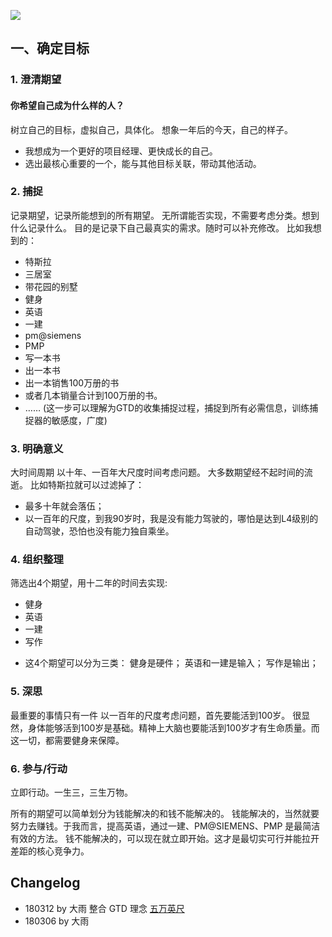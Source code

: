 ![](http://p4hi9syd4.bkt.clouddn.com/2018-03-08-avatar.jpg)
## 一、确定目标
### 1. 澄清期望
#### 你希望自己成为什么样的人？
树立自己的目标，虚拟自己，具体化。
想象一年后的今天，自己的样子。
- 我想成为一个更好的项目经理、更快成长的自己。
- 选出最核心重要的一个，能与其他目标关联，带动其他活动。

### 2. 捕捉
记录期望，记录所能想到的所有期望。
无所谓能否实现，不需要考虑分类。想到什么记录什么。
目的是记录下自己最真实的需求。随时可以补充修改。
比如我想到的：
- 特斯拉
- 三居室
- 带花园的别墅
- 健身
- 英语
- 一建
- pm@siemens
- PMP
- 写一本书
- 出一本书
- 出一本销售100万册的书
- 或者几本销量合计到100万册的书。
- ……
(这一步可以理解为GTD的收集捕捉过程，捕捉到所有必需信息，训练捕捉器的敏感度，广度)
### 3. 明确意义
大时间周期
以十年、一百年大尺度时间考虑问题。
大多数期望经不起时间的流逝。
比如特斯拉就可以过滤掉了：
- 最多十年就会落伍；
- 以一百年的尺度，到我90岁时，我是没有能力驾驶的，哪怕是达到L4级别的自动驾驶，恐怕也没有能力独自乘坐。

### 4. 组织整理
筛选出4个期望，用十二年的时间去实现:
- 健身
- 英语
- 一建
- 写作

* 这4个期望可以分为三类：
健身是硬件；
英语和一建是输入；
写作是输出；

### 5. 深思
最重要的事情只有一件
以一百年的尺度考虑问题，首先要能活到100岁。
很显然，身体能够活到100岁是基础。精神上大脑也要能活到100岁才有生命质量。而这一切，都需要健身来保障。

### 6. 参与/行动
立即行动。一生三，三生万物。

所有的期望可以简单划分为钱能解决的和钱不能解决的。
钱能解决的，当然就要努力去赚钱。于我而言，提高英语，通过一建、PM@SIEMENS、PMP 是最简洁有效的方法。
钱不能解决的，可以现在就立即开始。这才是最切实可行并能拉开差距的核心竞争力。

## Changelog
- 180312 by 大雨 整合 GTD 理念 [五万英尺](http://gtd.bitcron.com/read/6-other/1-wu-mo-ying-chi)
- 180306 by 大雨

